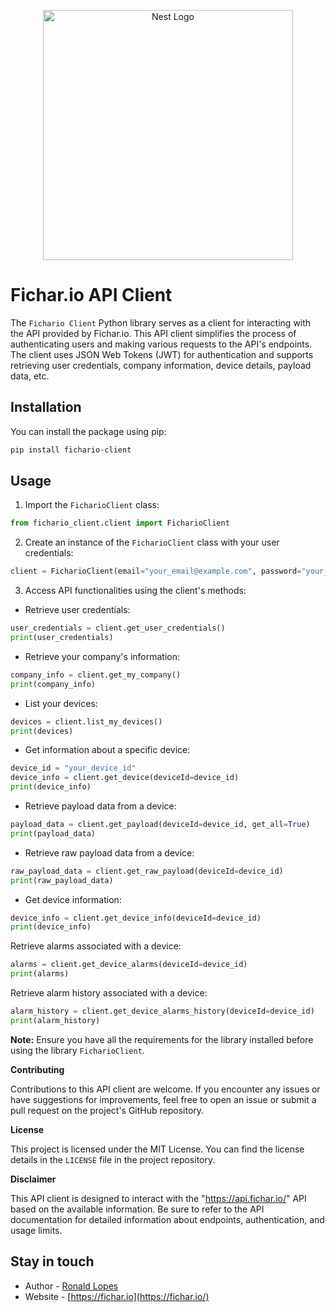 <p align="center">
  <a href="http://nestjs.com/" target="blank"><img src="https://fichar.io/documentation/03-IV_Horiz_Invertido.svg" width="400" alt="Nest Logo" /></a>
</p>

# Fichar.io API Client


The `Fichario Client` Python library serves as a client for interacting with the API provided by Fichar.io. This API client simplifies the process of authenticating users and making various requests to the API's endpoints. The client uses JSON Web Tokens (JWT) for authentication and supports retrieving user credentials, company information, device details, payload data, etc.

## Installation
You can install the package using pip:

```bash
pip install fichario-client
```

## Usage

1. Import the `FicharioClient` class:

```python
from fichario_client.client import FicharioClient
```

2. Create an instance of the `FicharioClient` class with your user credentials:

```python
client = FicharioClient(email="your_email@example.com", password="your_password")
```

3. Access API functionalities using the client's methods:

- Retrieve user credentials:
```python
user_credentials = client.get_user_credentials()
print(user_credentials)
```

- Retrieve your company's information:
```python
company_info = client.get_my_company()
print(company_info)
```

- List your devices:
```python
devices = client.list_my_devices()
print(devices)
```

- Get information about a specific device:
```python
device_id = "your_device_id"
device_info = client.get_device(deviceId=device_id)
print(device_info)
```

- Retrieve payload data from a device:
```python
payload_data = client.get_payload(deviceId=device_id, get_all=True)
print(payload_data)
```

- Retrieve raw payload data from a device:
```python
raw_payload_data = client.get_raw_payload(deviceId=device_id)
print(raw_payload_data)
```

- Get device information:
```python
device_info = client.get_device_info(deviceId=device_id)
print(device_info)
```
Retrieve alarms associated with a device:
```python
alarms = client.get_device_alarms(deviceId=device_id)
print(alarms)
```

Retrieve alarm history associated with a device:
```python
alarm_history = client.get_device_alarms_history(deviceId=device_id)
print(alarm_history)
```

**Note:** Ensure you have all the requirements for the library installed before using the library `FicharioClient`.

**Contributing**

Contributions to this API client are welcome. If you encounter any issues or have suggestions for improvements, feel free to open an issue or submit a pull request on the project's GitHub repository.

**License**

This project is licensed under the MIT License. You can find the license details in the `LICENSE` file in the project repository.

**Disclaimer**

This API client is designed to interact with the "https://api.fichar.io/" API based on the available information. Be sure to refer to the API documentation for detailed information about endpoints, authentication, and usage limits.




## Stay in touch

- Author - [Ronald Lopes](https://github.com/RonaldLopes)
- Website - [https://fichar.io](https://fichar.io/)